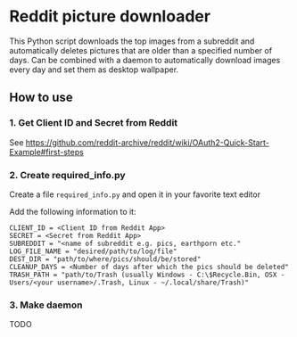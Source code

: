 # Reddit picture downloader

This Python script downloads the top images from a subreddit and automatically deletes pictures that are older than a specified number of days. Can be combined with a daemon to automatically download images every day and set them as desktop wallpaper.

## How to use
### 1. Get Client ID and Secret from Reddit
See https://github.com/reddit-archive/reddit/wiki/OAuth2-Quick-Start-Example#first-steps

### 2. Create required_info.py
Create a file `required_info.py` and open it in your favorite text editor

Add the following information to it:
```
CLIENT_ID = <Client ID from Reddit App>
SECRET = <Secret from Reddit App>
SUBREDDIT = "<name of subreddit e.g. pics, earthporn etc."
LOG_FILE_NAME = "desired/path/to/log/file"
DEST_DIR = "path/to/where/pics/should/be/stored"
CLEANUP_DAYS = <Number of days after which the pics should be deleted"
TRASH_PATH = "path/to/Trash (usually Windows - C:\$Recycle.Bin, OSX - Users/<your username>/.Trash, Linux - ~/.local/share/Trash)"
```

### 3. Make daemon
TODO
